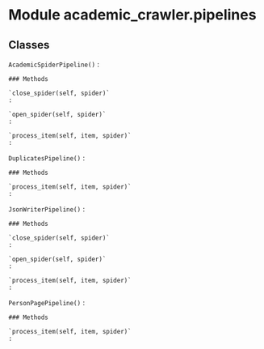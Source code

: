 Module academic_crawler.pipelines
=================================

Classes
-------

`AcademicSpiderPipeline()`
:   

    ### Methods

    `close_spider(self, spider)`
    :

    `open_spider(self, spider)`
    :

    `process_item(self, item, spider)`
    :

`DuplicatesPipeline()`
:   

    ### Methods

    `process_item(self, item, spider)`
    :

`JsonWriterPipeline()`
:   

    ### Methods

    `close_spider(self, spider)`
    :

    `open_spider(self, spider)`
    :

    `process_item(self, item, spider)`
    :

`PersonPagePipeline()`
:   

    ### Methods

    `process_item(self, item, spider)`
    :